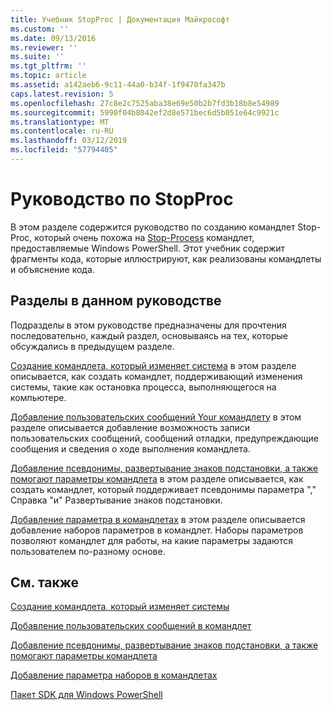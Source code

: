 ```yaml
---
title: Учебник StopProc | Документация Майкрософт
ms.custom: ''
ms.date: 09/13/2016
ms.reviewer: ''
ms.suite: ''
ms.tgt_pltfrm: ''
ms.topic: article
ms.assetid: a142aeb6-9c11-44a0-b34f-1f9470fa347b
caps.latest.revision: 5
ms.openlocfilehash: 27c8e2c7525aba38e69e50b2b7fd3b18b8e54989
ms.sourcegitcommit: 5990f04b8042ef2d8e571bec6d5b051e64c9921c
ms.translationtype: MT
ms.contentlocale: ru-RU
ms.lasthandoff: 03/12/2019
ms.locfileid: "57794405"
---
```

# <a name="stopproc-tutorial"></a>Руководство по StopProc

В этом разделе содержится руководство по созданию командлет Stop-Proc, который очень похожа на [Stop-Process](/powershell/module/Microsoft.PowerShell.Management/Stop-Process) командлет, предоставляемые Windows PowerShell. Этот учебник содержит фрагменты кода, которые иллюстрируют, как реализованы командлеты и объяснение кода.

## <a name="topics-in-this-tutorial"></a>Разделы в данном руководстве

Подразделы в этом руководстве предназначены для прочтения последовательно, каждый раздел, основываясь на тех, которые обсуждались в предыдущем разделе.

[Создание командлета, который изменяет система](./creating-a-cmdlet-that-modifies-the-system.md) в этом разделе описывается, как создать командлет, поддерживающий изменения системы, такие как остановка процесса, выполняющегося на компьютере.

[Добавление пользовательских сообщений Your командлету](./adding-user-messages-to-your-cmdlet.md) в этом разделе описывается добавление возможность записи пользовательских сообщений, сообщений отладки, предупреждающие сообщения и сведения о ходе выполнения командлета.

[Добавление псевдонимы, развертывание знаков подстановки, а также помогают параметры командлета](./adding-aliases-wildcard-expansion-and-help-to-cmdlet-parameters.md) в этом разделе описывается, как создать командлет, который поддерживает псевдонимы параметра "," Справка "и" Развертывание знаков подстановки.

[Добавление параметра в командлетах](./adding-parameter-sets-to-a-cmdlet.md) в этом разделе описывается добавление наборов параметров в командлет. Наборы параметров позволяют командлет для работы, на какие параметры задаются пользователем по-разному основе.

## <a name="see-also"></a>См. также

[Создание командлета, который изменяет системы](./creating-a-cmdlet-that-modifies-the-system.md)

[Добавление пользовательских сообщений в командлет](./adding-user-messages-to-your-cmdlet.md)

[Добавление псевдонимы, развертывание знаков подстановки, а также помогают параметры командлета](./adding-aliases-wildcard-expansion-and-help-to-cmdlet-parameters.md)

[Добавление параметра наборов в командлетах](./adding-parameter-sets-to-a-cmdlet.md)

[Пакет SDK для Windows PowerShell](../windows-powershell-reference.md)
